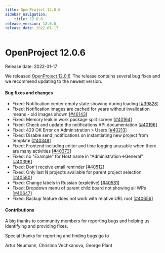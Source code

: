 ```yaml
---
title: OpenProject 12.0.6
sidebar_navigation:
    title: 12.0.6
release_version: 12.0.6
release_date: 2022-01-17
---
```


# OpenProject 12.0.6

Release date: 2022-01-17

We released [OpenProject 12.0.6](https://community.openproject.org/versions/1504).
The release contains several bug fixes and we recommend updating to the newest version.

<!--more-->
#### Bug fixes and changes

- Fixed: Notification center empty state showing during loading \[[#39828](https://community.openproject.org/wp/39828)\]
- Fixed: Notification images are cached for years without invalidation means - old images shown \[[#40143](https://community.openproject.org/wp/40143)\]
- Fixed: Memory leak in work package split screen \[[#40164](https://community.openproject.org/wp/40164)\]
- Fixed: Check and update the notifications API documentation \[[#40196](https://community.openproject.org/wp/40196)\]
- Fixed: 429 OK Error on Administration > Users \[[#40213](https://community.openproject.org/wp/40213)\]
- Fixed: Disable send_notifications on instantiating new project from template \[[#40348](https://community.openproject.org/wp/40348)\]
- Fixed: Frontend including editor and time logging unusable when there are many activities \[[#40373](https://community.openproject.org/wp/40373)\]
- Fixed: no "Example" for Host name in "Administration->General" \[[#40396](https://community.openproject.org/wp/40396)\]
- Fixed: Don't receive email reminder \[[#40512](https://community.openproject.org/wp/40512)\]
- Fixed: Only last N projects available for parent project selection \[[#40580](https://community.openproject.org/wp/40580)\]
- Fixed: Change labels in Russian (expletive) \[[#40581](https://community.openproject.org/wp/40581)\]
- Fixed: Dropdown menu of parent child board not showing all WPs \[[#40647](https://community.openproject.org/wp/40647)\]
- Fixed: Backup feature does not work with relative URL root \[[#40656](https://community.openproject.org/wp/40656)\]

#### Contributions
A big thanks to community members for reporting bugs and helping us identifying and providing fixes.

Special thanks for reporting and finding bugs go to

Artur Neumann, Christina Vechkanova, George Plant
